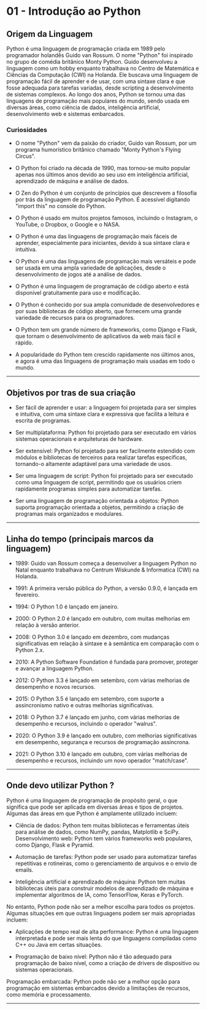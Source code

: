 # **01 - Introdução ao Python**


## **Origem da Linguagem**

Python é uma linguagem de programação criada em 1989 pelo programador holandês Guido van Rossum. O nome "Python" foi inspirado no grupo de comédia britânico Monty Python. Guido desenvolveu a linguagem como um hobby enquanto trabalhava no Centro de Matemática e Ciências da Computação (CWI) na Holanda. Ele buscava uma linguagem de programação fácil de aprender e de usar, com uma sintaxe clara e que fosse adequada para tarefas variadas, desde scripting a desenvolvimento de sistemas complexos. Ao longo dos anos, Python se tornou uma das linguagens de programação mais populares do mundo, sendo usada em diversas áreas, como ciência de dados, inteligência artificial, desenvolvimento web e sistemas embarcados.

### **Curiosidades**

* O nome "Python" vem da paixão do criador, Guido van Rossum, por um programa humorístico britânico chamado "Monty Python's Flying Circus".

* O Python foi criado na década de 1990, mas tornou-se muito popular apenas nos últimos anos devido ao seu uso em inteligência artificial, aprendizado de máquina e análise de dados.

* O Zen do Python é um conjunto de princípios que descrevem a filosofia por trás da linguagem de programação Python. É acessível digitando "import this" no console do Python.

* O Python é usado em muitos projetos famosos, incluindo o Instagram, o YouTube, o Dropbox, o Google e o NASA.

* O Python é uma das linguagens de programação mais fáceis de aprender, especialmente para iniciantes, devido à sua sintaxe clara e intuitiva.

* O Python é uma das linguagens de programação mais versáteis e pode ser usada em uma ampla variedade de aplicações, desde o desenvolvimento de jogos até a análise de dados.

* O Python é uma linguagem de programação de código aberto e está disponível gratuitamente para uso e modificação.

* O Python é conhecido por sua ampla comunidade de desenvolvedores e por suas bibliotecas de código aberto, que fornecem uma grande variedade de recursos para os programadores.

* O Python tem um grande número de frameworks, como Django e Flask, que tornam o desenvolvimento de aplicativos da web mais fácil e rápido.

* A popularidade do Python tem crescido rapidamente nos últimos anos, e agora é uma das linguagens de programação mais usadas em todo o mundo.

---

## **Objetivos por tras de sua criação**

* Ser fácil de aprender e usar: a linguagem foi projetada para ser simples e intuitiva, com uma sintaxe clara e expressiva que facilita a leitura e escrita de programas.

* Ser multiplataforma: Python foi projetado para ser executado em vários sistemas operacionais e arquiteturas de hardware.

* Ser extensível: Python foi projetado para ser facilmente estendido com módulos e bibliotecas de terceiros para realizar tarefas específicas, tornando-o altamente adaptável para uma variedade de usos.

* Ser uma linguagem de script: Python foi projetado para ser executado como uma linguagem de script, permitindo que os usuários criem rapidamente programas simples para automatizar tarefas.

* Ser uma linguagem de programação orientada a objetos: Python suporta programação orientada a objetos, permitindo a criação de programas mais organizados e modulares.

---

## **Linha do tempo (principais marcos da linguagem)**

* 1989: Guido van Rossum começa a desenvolver a linguagem Python no Natal enquanto trabalhava no Centrum Wiskunde & Informatica (CWI) na Holanda.

* 1991: A primeira versão pública do Python, a versão 0.9.0, é lançada em fevereiro.

* 1994: O Python 1.0 é lançado em janeiro.

* 2000: O Python 2.0 é lançado em outubro, com muitas melhorias em relação à versão anterior.

* 2008: O Python 3.0 é lançado em dezembro, com mudanças significativas em relação à sintaxe e à semântica em comparação com o Python 2.x.

* 2010: A Python Software Foundation é fundada para promover, proteger e avançar a linguagem Python.

* 2012: O Python 3.3 é lançado em setembro, com várias melhorias de desempenho e novos recursos.

* 2015: O Python 3.5 é lançado em setembro, com suporte a assincronismo nativo e outras melhorias significativas.

* 2018: O Python 3.7 é lançado em junho, com várias melhorias de desempenho e recursos, incluindo o operador "walrus".

* 2020: O Python 3.9 é lançado em outubro, com melhorias significativas em desempenho, segurança e recursos de programação assíncrona.

* 2021: O Python 3.10 é lançado em outubro, com várias melhorias de desempenho e recursos, incluindo um novo operador "match/case".

---

## **Onde devo utilizar Python ?**


Python é uma linguagem de programação de propósito geral, o que significa que pode ser aplicada em diversas áreas e tipos de projetos. Algumas das áreas em que Python é amplamente utilizado incluem:

* Ciência de dados: Python tem muitas bibliotecas e ferramentas úteis para análise de dados, como NumPy, pandas, Matplotlib e SciPy.
Desenvolvimento web: Python tem vários frameworks web populares, como Django, Flask e Pyramid.

* Automação de tarefas: Python pode ser usado para automatizar tarefas repetitivas e rotineiras, como o gerenciamento de arquivos e o envio de emails.

* Inteligência artificial e aprendizado de máquina: Python tem muitas bibliotecas úteis para construir modelos de aprendizado de máquina e implementar algoritmos de IA, como TensorFlow, Keras e PyTorch.

No entanto, Python pode não ser a melhor escolha para todos os projetos. Algumas situações em que outras linguagens podem ser mais apropriadas incluem:

* Aplicações de tempo real de alta performance: Python é uma linguagem interpretada e pode ser mais lenta do que linguagens compiladas como C++ ou Java em certas situações.

* Programação de baixo nível: Python não é tão adequado para programação de baixo nível, como a criação de drivers de dispositivo ou sistemas operacionais.

Programação embarcada: Python pode não ser a melhor opção para programação em sistemas embarcados devido a limitações de recursos, como memória e processamento.

---
